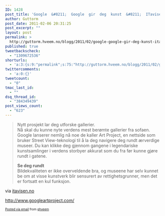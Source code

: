 ```yaml
---
ID: 1428
post_title: 'Google  &#8211;  Google  gir  deg  kunst  &#8211;  ITavisen'
author: Guttorm
post_date: 2011-02-06 20:31:25
post_excerpt: ""
layout: post
permalink: >
  http://guttorm.hveem.no/blogg/2011/02/google-google-gir-deg-kunst-itavisen/
published: true
tweetbackscheck:
  - "1309672536"
shorturls:
  - 'a:3:{s:9:"permalink";s:75:"http://guttorm.hveem.no/blogg/2011/02/google-google-gir-deg-kunst-itavisen/";s:7:"tinyurl";s:26:"http://tinyurl.com/66tjwpt";s:4:"isgd";s:19:"http://is.gd/UvFjE8";}'
twittercomments:
  - 'a:0:{}'
tweetcount:
  - "0"
tmac_last_id:
  - ""
dsq_thread_id:
  - "384349439"
post_views_count:
  - "623"
---
```

<div class='posterous_autopost'><div class="posterous_bookmarklet_entry"> <blockquote class="posterous_long_quote"><div>Nytt prosjekt lar deg utforske gallerier.  </div>  Nå skal du kunne nyte verdens mest berømte gallerier fra sofaen. Google lanserer nemlig nå noe de kaller Art Project, en nettside som bruker Street View-teknologi til å la deg navigere deg rundt ærverdige museer. Du kan klikke deg gjennom gangene i legendariske kunstsamlinger i verdens storbyer akkurat som du fra før kunne gjøre rundt i gatene.  <p>  <b>Se deg rundt</b>  <br />Bildekvaliteten er ikke overveldende bra, og museene har selv kunnet be om at visse kunstverk blir sensurert av rettighetsgrunner, men det er fortsatt en kul funksjon.</p></blockquote>    <div class="posterous_quote_citation">via <a href="http://www.itavisen.no/861708/google-gir-deg-kunst">itavisen.no</a></div> <p><a href="http://www.googleartproject.com/">http://www.googleartproject.com/</a></p></div>      <p style="font-size: 10px;">  <a href="http://posterous.com">Posted via email</a>   from <a href="http://ghveem.posterous.com/google-google-gir-deg-kunst-itavisen">ghveem</a>  </p>  </div>